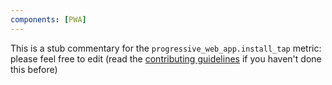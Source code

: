 ```yaml
---
components: [PWA]
---
```


This is a stub commentary for the `progressive_web_app.install_tap` metric: please feel free to edit (read the
[contributing guidelines](https://github.com/mozilla/glean-annotations/blob/main/CONTRIBUTING.md)
if you haven't done this before)
